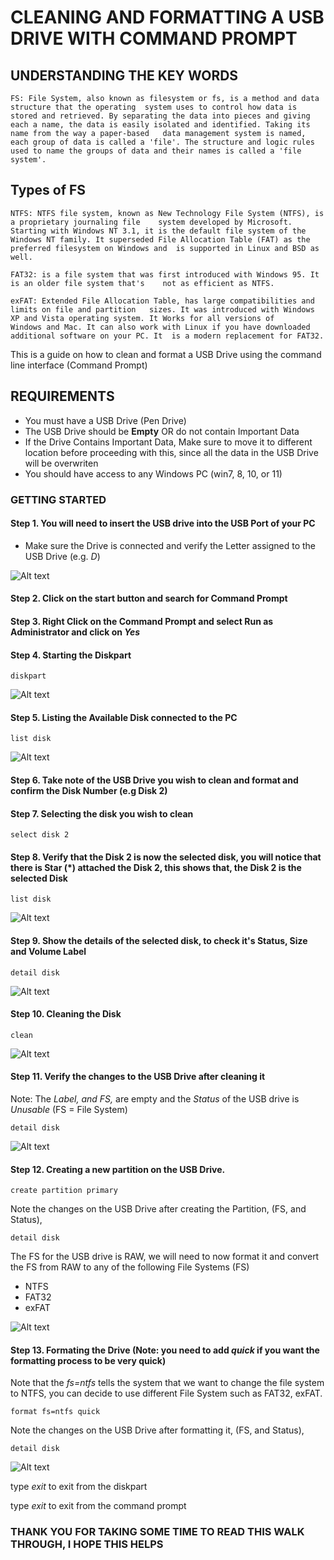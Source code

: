 # CLEANING AND FORMATTING A USB DRIVE WITH COMMAND PROMPT 

## UNDERSTANDING THE KEY WORDS

    FS: File System, also known as filesystem or fs, is a method and data structure that the operating  system uses to control how data is stored and retrieved. By separating the data into pieces and giving   each a name, the data is easily isolated and identified. Taking its name from the way a paper-based   data management system is named, each group of data is called a 'file'. The structure and logic rules     used to name the groups of data and their names is called a 'file system'.

## Types of FS

    NTFS: NTFS file system, known as New Technology File System (NTFS), is a proprietary journaling file    system developed by Microsoft. Starting with Windows NT 3.1, it is the default file system of the  Windows NT family. It superseded File Allocation Table (FAT) as the preferred filesystem on Windows and  is supported in Linux and BSD as well.

    FAT32: is a file system that was first introduced with Windows 95. It is an older file system that's    not as efficient as NTFS. 

    exFAT: Extended File Allocation Table, has large compatibilities and limits on file and partition   sizes. It was introduced with Windows XP and Vista operating system. It Works for all versions of     Windows and Mac. It can also work with Linux if you have downloaded additional software on your PC. It  is a modern replacement for FAT32.


This is a guide on how to clean and format a USB Drive using the command line interface (Command Prompt)

## REQUIREMENTS
- You must have a USB Drive (Pen Drive)
- The USB Drive should be **Empty** OR do not contain Important Data
- If the Drive Contains Important Data, Make sure to move it to different location before proceeding with this, since all the data in the USB Drive will be overwriten
- You should have access to any Windows PC (win7, 8, 10, or 11)

### GETTING STARTED

#### Step 1. You will need to insert the USB drive into the USB Port of your PC
- Make sure the Drive is connected and verify the Letter assigned to the USB Drive (e.g. *D*)

![Alt text](images/d.png)

#### Step 2. Click on the **start button** and search for **Command Prompt** 

#### Step 3. Right Click on the **Command Prompt** and select **Run as Administrator** and click on *Yes*

#### Step 4. Starting the Diskpart

```
diskpart
```

![Alt text](images/diskpart.png)

#### Step 5. Listing the Available Disk connected to the PC

```
list disk
```

![Alt text](images/disk.png)

#### Step 6. Take note of the USB Drive you wish to clean and format and confirm the Disk Number (e.g Disk 2)

#### Step 7. Selecting the disk you wish to clean

```
select disk 2
```

#### Step 8. Verify that the Disk 2 is now the selected disk, you will notice that there is Star (*) attached the **Disk 2**, this shows that, the **Disk 2** is the selected Disk

```
list disk
```

![Alt text](images/disk2.png)

#### Step 9. Show the details of the selected disk, to check it's Status, Size and Volume Label

```
detail disk
```

![Alt text](images/detail.png)

#### Step 10. Cleaning the Disk

```
clean
```

![Alt text](images/clean.png)

#### Step 11. Verify the changes to the USB Drive after cleaning it
Note: The *Label, and FS,*  are empty and the *Status* of the USB drive is *Unusable* (FS = File System)

```
detail disk
```

![Alt text](images/cleaned.png)


#### Step 12. Creating a new partition on the USB Drive.

```
create partition primary
```

Note the changes on the USB Drive after creating the Partition, (FS, and Status), 
```
detail disk
```

The FS for the USB drive is RAW, we will need to now format it and convert the FS from RAW to any of the following File Systems (FS)

- NTFS
- FAT32
- exFAT

![Alt text](images/partition.png)

#### Step 13. Formating the Drive (Note: you need to add *quick* if you want the formatting process to be very quick) 
Note that the *fs=ntfs* tells the system that we want to change the file system to NTFS, you can decide to use different File System such as FAT32, exFAT.

```
format fs=ntfs quick
```

Note the changes on the USB Drive after formatting it, (FS, and Status), 
```
detail disk
```

![Alt text](images/format.png)

type *exit* to exit from the diskpart 

type *exit* to exit from the command prompt

### THANK YOU FOR TAKING SOME TIME TO READ THIS WALK THROUGH, I HOPE THIS HELPS